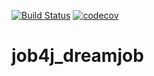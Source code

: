 [![Build Status](https://travis-ci.com/ainz713/job4j_dreamjob.svg?branch=master)](https://travis-ci.com/ainz713/job4j_dreamjob)
[![codecov](https://codecov.io/gh/ainz713/job4j_dreamjob/branch/master/graph/badge.svg?token=YNY3UT1PD5)](https://codecov.io/gh/ainz713/job4j_dreamjob)
# job4j_dreamjob